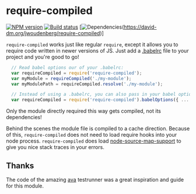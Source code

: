 # require-compiled
[![NPM version](http://img.shields.io/npm/v/require-compiled.svg?style=flat-square)](https://www.npmjs.com/package/require-compiled)
[![Build status](http://img.shields.io/travis/jwoudenberg/require-compiled/master.svg?style=flat-square)](https://travis-ci.org/jwoudenberg/require-compiled)
[![Dependencies](https://img.shields.io/david/jwoudenberg/require-compiled.svg?style=flat-square)(https://david-dm.org/jwoudenberg/require-compiled)]

`require-compiled` works just like regular `require`, except it allows you to require code written in newer versions of JS.
Just add a [.babelrc](https://babeljs.io/docs/usage/babelrc/) file to your project and you're good to go!

```js
  // Read babel options our of your .babelrc:
  var requireCompiled = require('require-compiled');
  var myModule = requireCompiled('./my-module');
  var myModulePath = requireCompiled.resolve('./my-module');

  // Instead of using a .babelrc, you can also pass in your babel options explicitly:
  var requireCompiled = require('require-compiled').babelOptions({ ... });
```

Only the module directly required this way gets compiled, not its dependencies!

Behind the scenes the module file is compiled to a cache direction.
Because of this, `require-compiled` does not need to load require hooks into your node process.
`require-compiled` does load [node-source-map-support](https://github.com/evanw/node-source-map-support) to give you nice stack traces in your errors.

## Thanks
The code of the amazing [ava](https://github.com/sindresorhus/ava) testrunner was a great inspiration and guide for this module.
